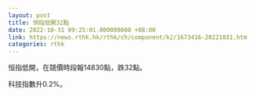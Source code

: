 ```yaml
---
layout: post
title: 恒指低開32點
date: 2022-10-31 09:25:01.000000000 +08:00
link: https://news.rthk.hk/rthk/ch/component/k2/1673416-20221031.htm
categories: rthk
---
```


恒指低開，在競價時段報14830點，跌32點。

科技指數升0.2%。
